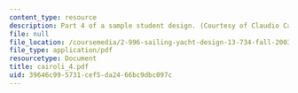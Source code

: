 ```yaml
---
content_type: resource
description: Part 4 of a sample student design. (Courtesy of Claudio Cairoli.)
file: null
file_location: /coursemedia/2-996-sailing-yacht-design-13-734-fall-2003/39646c995731cef5da2466bc9dbc097c_cairoli_4.pdf
file_type: application/pdf
resourcetype: Document
title: cairoli_4.pdf
uid: 39646c99-5731-cef5-da24-66bc9dbc097c
---
```

